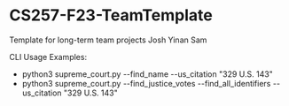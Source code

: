 # CS257-F23-TeamTemplate
Template for long-term team projects
Josh
Yinan
Sam

CLI Usage Examples:
* python3 supreme_court.py --find_name --us_citation "329 U.S. 143"
* python3 supreme_court.py --find_justice_votes --find_all_identifiers --us_citation "329 U.S. 143"